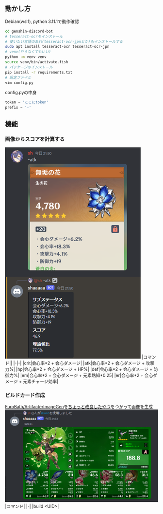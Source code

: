## 動かし方
Debian(wsl1), python 3.11.1で動作確認
```bash
cd genshin-discord-bot
# tesseract-ocrをインストール
# 使いたい言語のあれ(tesseract-ocr-jpnとか)もインストールする
sudo apt install tesseract-ocr tesseract-ocr-jpn
# venv(やらなくてもいい)
python -m venv venv
source venv/bin/activate.fish
# パッケージのインストール
pip install -r requirements.txt
# 設定ファイル
vim config.py
```
config.pyの中身
```python
token = 'ここにtoken'
prefix = '-'
```

## 機能
### 画像からスコアを計算する
![](images/command_atk.png)
|コマンド||
|-|-|
|crit|会心率\*2 + 会心ダメージ|
|atk|会心率\*2 + 会心ダメージ + 攻撃力%|
|hp|会心率\*2 + 会心ダメージ + HP%|
|def|会心率\*2 + 会心ダメージ + 防御力%|
|em|会心率\*2 + 会心ダメージ + 元素熟知\*0.25|
|er|会心率\*2 + 会心ダメージ + 元素チャージ効率|

### ビルドカード作成
[FuroBath/ArtifacterImageGen](https://github.com/FuroBath/ArtifacterImageGen)を[ちょっと改良したやつ](https://github.com/shaaaaaQ/ArtifacterImageGen)をつかって画像を生成
![](images/command_build.png)
|コマンド|
|-|
|build \<UID>|